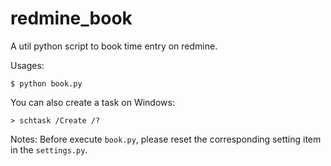 # redmine_book
A util python script to book time entry on redmine.

Usages:
    
    $ python book.py

You can also create a task on Windows: 

    > schtask /Create /?

Notes: Before execute `book.py`, please reset the corresponding setting item in the `settings.py`.
